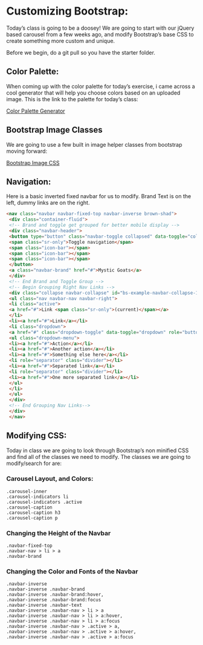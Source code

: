 # Customizing Bootstrap:

Today’s class is going to be a doosey! We are going to start with our jQuery based carousel from a few weeks ago, and modify Bootstrap’s base CSS to create something more custom and unique.

Before we begin, do a git pull so you have the starter folder.

## Color Palette:

When coming up with the color palette for today’s exercise, i came across a cool generator that will help you choose colors based on an uploaded image. This is the link to the palette for today’s class:

[Color Palette Generator](https://coolors.co/app/0a0706-766832-4c4c35-fef3e7-cab592)

## Bootstrap Image Classes 

We are going to use a few built in image helper classes from bootstrap moving forward:

[Bootstrap Image CSS](http://getbootstrap.com/css/#images)

## Navigation:

Here is a basic inverted fixed navbar for us to modify. Brand Text is on the left, dummy links are on the right.
```html
<nav class="navbar navbar-fixed-top navbar-inverse brown-shad">
 <div class="container-fluid">
 <!-- Brand and toggle get grouped for better mobile display -->
 <div class="navbar-header">
 <button type="button" class="navbar-toggle collapsed" data-toggle="collapse" data-target="#bs-example-navbar-collapse-1" aria-expanded="false">
 <span class="sr-only">Toggle navigation</span>
 <span class="icon-bar"></span>
 <span class="icon-bar"></span>
 <span class="icon-bar"></span>
 </button>
 <a class="navbar-brand" href="#">Mystic Goats</a>
 </div>
 <!-- End Brand and Toggle Group -->
 <!-- Begin Grouping Right Nav Links -->
 <div class="collapse navbar-collapse" id="bs-example-navbar-collapse-1">
 <ul class="nav navbar-nav navbar-right">
 <li class="active">
 <a href="#">Link <span class="sr-only">(current)</span></a>
 </li>
 <li><a href="#">Link</a></li>
 <li class="dropdown">
 <a href="#" class="dropdown-toggle" data-toggle="dropdown" role="button" aria-haspopup="true" aria-expanded="false">Dropdown <span class="caret"></span></a>
 <ul class="dropdown-menu">
 <li><a href="#">Action</a></li>
 <li><a href="#">Another action</a></li>
 <li><a href="#">Something else here</a></li>
 <li role="separator" class="divider"></li>
 <li><a href="#">Separated link</a></li>
 <li role="separator" class="divider"></li>
 <li><a href="#">One more separated link</a></li>
 </ul>
 </li>
 </ul>
 </div>
 <!-- End Grouping Nav Links-->
 </div>
 </nav>
 ```

## Modifying CSS:

Today in class we are going to look through Bootstrap’s non minified CSS and find all of the classes we need to modify. The classes we are going to modify/search for are:

### Carousel Layout, and Colors:
```
.carousel-inner
.carousel-indicators li
.carousel-indicators .active
.carousel-caption
.carousel-caption h3
.carousel-caption p
```

### Changing the Height of the Navbar
```
.navbar-fixed-top
.navbar-nav > li > a
.navbar-brand
```

### Changing the Color and Fonts of the Navbar

```
.navbar-inverse
.navbar-inverse .navbar-brand
.navbar-inverse .navbar-brand:hover,
.navbar-inverse .navbar-brand:focus
.navbar-inverse .navbar-text
.navbar-inverse .navbar-nav > li > a
.navbar-inverse .navbar-nav > li > a:hover,
.navbar-inverse .navbar-nav > li > a:focus
.navbar-inverse .navbar-nav > .active > a,
.navbar-inverse .navbar-nav > .active > a:hover,
.navbar-inverse .navbar-nav > .active > a:focus
```